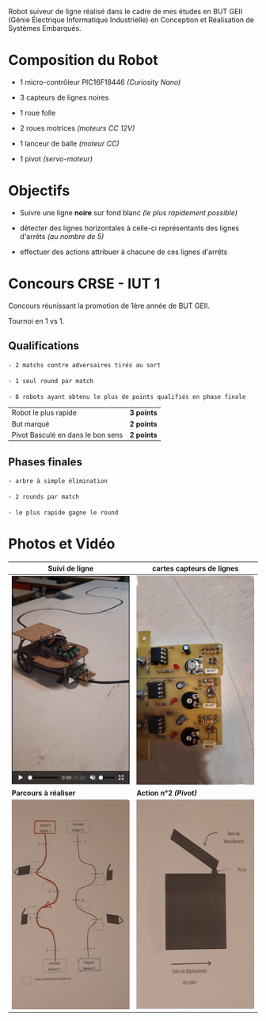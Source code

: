 Robot suiveur de ligne réalisé dans le cadre de mes études en BUT GEII (Génie Électrique Informatique Industrielle) en Conception et Réalisation de Systèmes Embarqués.

# Composition du Robot

- 1 micro-contrôleur PIC16F18446 *(Curiosity Nano)*

- 3 capteurs de lignes noires

- 1 roue folle

- 2 roues motrices *(moteurs CC 12V)*

- 1 lanceur de balle *(moteur CC)*

- 1 pivot *(servo-moteur)*

# Objectifs

- Suivre une ligne **noire** sur fond blanc *(le plus rapidement possible)*

- détecter des lignes horizontales à celle-ci représentants des lignes d'arrêts *(au nombre de 5)*

- effectuer des actions attribuer à chacune de ces lignes d'arrêts


# Concours CRSE - IUT 1

Concours réunissant la promotion de 1ère année de BUT GEII.

Tournoi en 1 vs 1.

## Qualifications

	- 2 matchs contre adversaires tirés au sort

	- 1 seul round par match

	- 8 robots ayant obtenu le plus de points qualifiés en phase finale

|  |  |
|---------|---------|
| Robot le plus rapide  |  **3 points** |
| But marqué  | **2 points**  |
| Pivot Basculé en dans le bon sens  | **2 points**  |


## Phases finales

	- arbre à simple élimination

	- 2 rounds par match

	- le plus rapide gagne le round


# Photos et Vidéo


| Suivi de ligne | cartes capteurs de lignes | 
| ----------------------------- | ------------------------------ |
| [![Suivi d'une ligne](./assets/previewVideo.png)](https://github.com/Raserber/robotSuiveurDeLigne/assets/68132615/e9b9714c-48e8-4968-80c8-704890bd8066) | ![Capteur suiveur de ligne](./assets/capteurDeLigne.jpg)  |
| **Parcours à réaliser** | **Action n°2 *(Pivot)*** |
| ![Parcours ](./assets/parcours.jpg) | ![Capteur suiveur de ligne](./assets/pivot.jpg)  |
